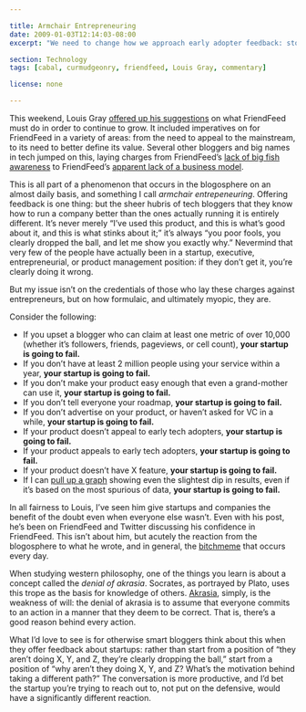 ```yaml
---

title: Armchair Entrepreneuring
date: 2009-01-03T12:14:03-08:00
excerpt: "We need to change how we approach early adopter feedback: stop thinking about “they clearly messed up, those idiots” and start thinking about “why did they do it this way?”"

section: Technology
tags: [cabal, curmudgeonry, friendfeed, Louis Gray, commentary]

license: none

---
```


This weekend, Louis Gray [offered up his suggestions][1] on what FriendFeed must do in order to continue to grow. It included imperatives on for FriendFeed in a variety of areas: from the need to appeal to the mainstream, to its need to better define its value. Several other bloggers and big names in tech jumped on this, laying charges from FriendFeed’s [lack of big fish awareness][2] to FriendFeed’s [apparent lack of a business model][3].

This is all part of a phenomenon that occurs in the blogosphere on an almost daily basis, and something I call *armchair entrepeneuring*. Offering feedback is one thing: but the sheer hubris of tech bloggers that they know how to run a company better than the ones actually running it is entirely different. It’s never merely “I’ve used this product, and this is what’s good about it, and this is what stinks about it;” it’s always “you poor fools, you clearly dropped the ball, and let me show you exactly why.” Nevermind that very few of the people have actually been in a startup, executive, entrepreneurial, or product management position: if they don’t get it, you’re clearly doing it wrong.

But my issue isn’t on the credentials of those who lay these charges against entrepreneurs, but on how formulaic, and ultimately myopic, they are.

Consider the following:

* If you upset a blogger who can claim at least one metric of over 10,000 (whether it’s followers, friends, pageviews, or cell count), **your startup is going to fail.**
* If you don’t have at least 2 million people using your service within a year, **your startup is going to fail.**
* If you don’t make your product easy enough that even a grand-mother can use it, **your startup is going to fail.**
* If you don’t tell everyone your roadmap, **your startup is going to fail.**
* If you don’t advertise on your product, or haven’t asked for VC in a while, **your startup is going to fail.**
* If your product doesn’t appeal to early tech adopters, **your startup is going to fail.**
* If your product appeals to early tech adopters, **your startup is going to fail.**
* If your product doesn’t have X feature, **your startup is going to fail.**
* If I can [pull up a graph][4] showing even the slightest dip in results, even if it’s based on the most spurious of data, **your startup is going to fail.**

In all fairness to Louis, I’ve seen him give startups and companies the benefit of the doubt even when everyone else wasn’t. Even with his post, he’s been on FriendFeed and Twitter discussing his confidence in FriendFeed. This isn’t about him, but acutely the reaction from the blogosphere to what he wrote, and in general, the [bitchmeme][5] that occurs every day.

When studying western philosophy, one of the things you learn is about a concept called the *denial of akrasia*. Socrates, as portrayed by Plato, uses this trope as the basis for knowledge of others. [Akrasia][6], simply, is the weakness of will: the denial of akrasia is to assume that everyone commits to an action in a manner that they deem to be correct. That is, there’s a good reason behind every action.

What I’d love to see is for otherwise smart bloggers think about this when they offer feedback about startups: rather than start from a position of “they aren’t doing X, Y, and Z, they’re clearly dropping the ball,” start from a position of “why aren’t they doing X, Y, and Z? What’s the motivation behind taking a different path?” The conversation is more productive, and I’d bet the startup you’re trying to reach out to, not put on the defensive, would have a significantly different reaction.

[1]: http://www.louisgray.com/live/2009/01/what-friendfeed-needs-to-do-to-grow-and.html "What FriendFeed Needs to Do To Grow and Keep New Users"
[2]: http://www.sarahlacy.com/sarahlacy/2009/01/louis-gray-nail.html "Louis Gray Nails the FriendFeed Dilemma"
[3]: http://stoweboyd.com/post/827971754/bottom-feeding-off-friendfeed "Bottom feeding off FriendFeed"
[4]: http://compete.com/ "Compete, notorious for inaccurate traffic graphs"
[5]: http://scripting.com/stories/2008/04/12/myTwoCentsOnThisWeeksBitch.html#p1 "Dave Winer’s definition of “bitchmeme”"
[6]: http://en.wikipedia.org/wiki/Akrasia "Wikipedia article on ”akrasia”"
